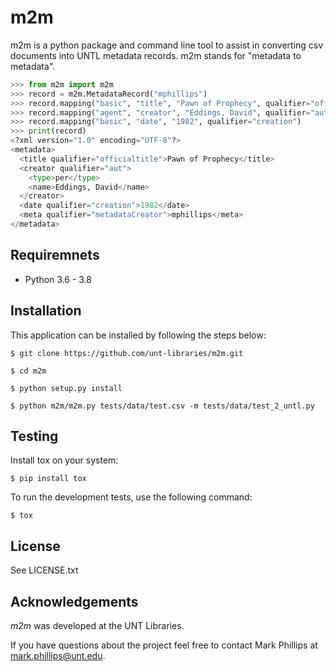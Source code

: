 # m2m
m2m is a python package and command line tool to assist in converting csv documents into UNTL metadata records. m2m stands for "metadata to metadata".

```python
>>> from m2m import m2m
>>> record = m2m.MetadataRecord("mphillips")
>>> record.mapping("basic", "title", "Pawn of Prophecy", qualifier="officialtitle")
>>> record.mapping("agent", "creator", "Eddings, David", qualifier="aut", agent_type="per")
>>> record.mapping("basic", "date", "1982", qualifier="creation")
>>> print(record)
<?xml version="1.0" encoding="UTF-8"?>
<metadata>
  <title qualifier="officialtitle">Pawn of Prophecy</title>
  <creator qualifier="aut">
    <type>per</type>
    <name>Eddings, David</name>
  </creator>
  <date qualifier="creation">1982</date>
  <meta qualifier="metadataCreator">mphillips</meta>
</metadata>
```

Requiremnets
------------

* Python 3.6 - 3.8

Installation
--------------

This application can be installed by following the steps below:

    $ git clone https://github.com/unt-libraries/m2m.git

    $ cd m2m

    $ python setup.py install

    $ python m2m/m2m.py tests/data/test.csv -m tests/data/test_2_untl.py

Testing
-------

Install tox on your system:

    $ pip install tox

To run the development tests, use the following command:

    $ tox

License
-------

See LICENSE.txt

Acknowledgements
----------------

_m2m_ was developed at the UNT Libraries.

If you have questions about the project feel free to contact Mark Phillips at mark.phillips@unt.edu.
